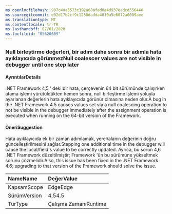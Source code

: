```yaml
---
ms.openlocfilehash: 907c4aa5573c392a68afad0a4d937eadcd556440
ms.sourcegitcommit: e02d17b2cf9c1258dadda4810a5e6072a0089aee
ms.translationtype: MT
ms.contentlocale: tr-TR
ms.lasthandoff: 07/01/2020
ms.locfileid: "85620609"
---
```

### <a name="null-coalescer-values-are-not-visible-in-debugger-until-one-step-later"></a><span data-ttu-id="ccb64-101">Null birleştirme değerleri, bir adım daha sonra bir adımla hata ayıklayıcıda görünmez</span><span class="sxs-lookup"><span data-stu-id="ccb64-101">Null coalescer values are not visible in debugger until one step later</span></span>

#### <a name="details"></a><span data-ttu-id="ccb64-102">Ayrıntılar</span><span class="sxs-lookup"><span data-stu-id="ccb64-102">Details</span></span>

<span data-ttu-id="ccb64-103">.NET Framework 4,5 ' deki bir hata, çerçevenin 64 bit sürümünde çalışırken atama işlemi yürütüldükten hemen sonra, null birleştirme işlemi yoluyla ayarlanan değerlerin hata ayıklayıcıda görünür olmasına neden olur.</span><span class="sxs-lookup"><span data-stu-id="ccb64-103">A bug in the .NET Framework 4.5 causes values set via a null coalescing operation to not be visible in the debugger immediately after the assignment operation is executed when running on the 64-bit version of the Framework.</span></span>

#### <a name="suggestion"></a><span data-ttu-id="ccb64-104">Öneri</span><span class="sxs-lookup"><span data-stu-id="ccb64-104">Suggestion</span></span>

<span data-ttu-id="ccb64-105">Hata ayıklayıcıda ek bir zaman adımlamak, yerel/alanın değerinin doğru güncelleştirilmesini sağlar.</span><span class="sxs-lookup"><span data-stu-id="ccb64-105">Stepping one additional time in the debugger will cause the local/field's value to be correctly updated.</span></span> <span data-ttu-id="ccb64-106">Ayrıca, bu sorun 4,6 .NET Framework düzeltilmiştir; Framework 'ün bu sürümüne yükseltmek sorunu çözmelidir.</span><span class="sxs-lookup"><span data-stu-id="ccb64-106">Also, this issue has been fixed in the .NET Framework 4.6; upgrading to that version of the Framework should solve the issue.</span></span>

| <span data-ttu-id="ccb64-107">Name</span><span class="sxs-lookup"><span data-stu-id="ccb64-107">Name</span></span>    | <span data-ttu-id="ccb64-108">Değer</span><span class="sxs-lookup"><span data-stu-id="ccb64-108">Value</span></span>       |
|:--------|:------------|
| <span data-ttu-id="ccb64-109">Kapsam</span><span class="sxs-lookup"><span data-stu-id="ccb64-109">Scope</span></span>   |<span data-ttu-id="ccb64-110">Edge</span><span class="sxs-lookup"><span data-stu-id="ccb64-110">Edge</span></span>|
|<span data-ttu-id="ccb64-111">Sürüm</span><span class="sxs-lookup"><span data-stu-id="ccb64-111">Version</span></span>|<span data-ttu-id="ccb64-112">4,5</span><span class="sxs-lookup"><span data-stu-id="ccb64-112">4.5</span></span>|
|<span data-ttu-id="ccb64-113">Tür</span><span class="sxs-lookup"><span data-stu-id="ccb64-113">Type</span></span>|<span data-ttu-id="ccb64-114">Çalışma Zamanı</span><span class="sxs-lookup"><span data-stu-id="ccb64-114">Runtime</span></span>|

